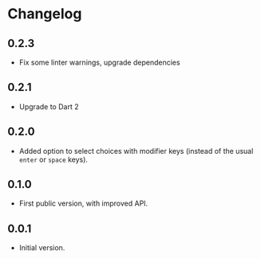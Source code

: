 # Changelog

## 0.2.3

- Fix some linter warnings, upgrade dependencies

## 0.2.1

- Upgrade to Dart 2

## 0.2.0

- Added option to select choices with modifier keys (instead of
  the usual `enter` or `space` keys). 

## 0.1.0

- First public version, with improved API.

## 0.0.1

- Initial version.
